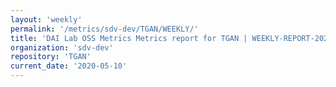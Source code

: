 ```yaml
---
layout: 'weekly'
permalink: '/metrics/sdv-dev/TGAN/WEEKLY/'
title: 'DAI Lab OSS Metrics Metrics report for TGAN | WEEKLY-REPORT-2020-05-10'
organization: 'sdv-dev'
repository: 'TGAN'
current_date: '2020-05-10'
---
```

